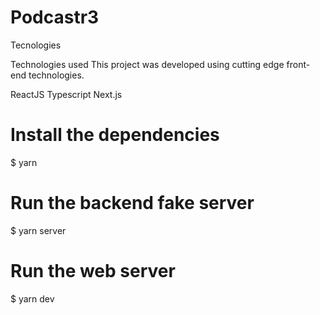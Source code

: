 # Podcastr3

Tecnologies

Technologies used
This project was developed using cutting edge front-end technologies.

ReactJS
Typescript
Next.js
##

# Install the dependencies
$ yarn

# Run the backend fake server
$ yarn server

# Run the web server
$ yarn dev

